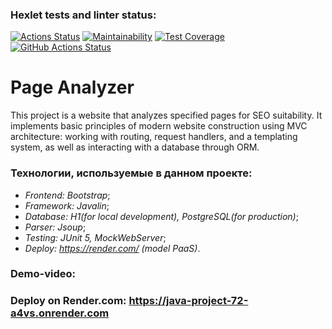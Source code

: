 ### Hexlet tests and linter status:
[![Actions Status](https://github.com/fedorovaea18/java-project-72/actions/workflows/hexlet-check.yml/badge.svg)](https://github.com/fedorovaea18/java-project-72/actions)
[![Maintainability](https://api.codeclimate.com/v1/badges/a2d797a293d3a5e3f80c/maintainability)](https://codeclimate.com/github/fedorovaea18/java-project-72/maintainability)
[![Test Coverage](https://api.codeclimate.com/v1/badges/a2d797a293d3a5e3f80c/test_coverage)](https://codeclimate.com/github/fedorovaea18/java-project-72/test_coverage)
[![GitHub Actions Status](https://github.com/fedorovaea18/java-project-72/actions/workflows/github-actions.yml/badge.svg)](https://github.com/fedorovaea18/java-project-72/actions)

# **Page Analyzer**

This project is a website that analyzes specified pages for SEO suitability. It implements basic principles of modern website construction using MVC architecture: working with routing, request handlers, and a templating system, as well as interacting with a database through ORM.

### **Технологии, используемые в данном проекте:**
- _Frontend: Bootstrap_;
- _Framework: Javalin_;
- _Database: H1(for local development), PostgreSQL(for production)_;
- _Parser: Jsoup_;
- _Testing: JUnit 5, MockWebServer_;
- _Deploy: https://render.com/ (model PaaS)_.

### **Demo-video:** 
 
### **Deploy on Render.com:** https://java-project-72-a4vs.onrender.com
